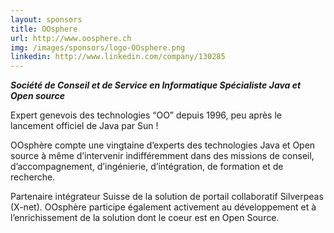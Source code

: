 ```yaml
---
layout: sponsors
title: OOsphere
url: http://www.oosphere.ch
img: /images/sponsors/logo-OOsphere.png
linkedin: http://www.linkedin.com/company/130285
---
```


***Société de Conseil et de Service en Informatique Spécialiste Java et Open source***

Expert genevois des technologies “OO” depuis 1996, peu après le lancement officiel de Java par Sun !

OOsphère compte une vingtaine d’experts des technologies Java et Open source à même d’intervenir indifféremment dans des missions de conseil, d’accompagnement, d’ingénierie, d’intégration, de formation et de recherche.

Partenaire intégrateur Suisse de la solution de portail collaboratif Silverpeas (X-net). OOsphère participe également activement au développement et à l’enrichissement de la solution dont le coeur est en Open Source.

